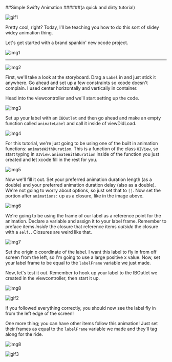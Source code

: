 ##Simple Swifty Animation
######(a quick and dirty tutorial)

![gif1](http://i.imgur.com/L3isZaX.gif)

Pretty cool, right? Today, I'll be teaching you how to do this sort of slidey widey animation thing.

Let's get started with a brand spankin' new xcode project.

![img1](http://i.imgur.com/YQWah64.png)


--------
![img2](http://i.imgur.com/yhgWCMt.png)

First, we'll take a look at the storyboard. Drag a `Label` in and just stick it anywhere. Go ahead and set up a few constraints so xcode doesn't complain. I used center horizontally and vertically in container.

Head into the viewcontroller and we'll start setting up the code.

![img3](http://i.imgur.com/KR8Lt3j.png)

Set up your label with an `IBOutlet` and then go ahead and make an empty function called `animateLabel` and call it inside of viewDidLoad.

![img4](http://i.imgur.com/5vALjq2.png)

For this tutorial, we're just going to be using one of the built in animation functions: `animateWithDuration`. This is a function of the class `UIView`, so start typing in `UIView.animateWithDuration` inside of the function you just created and let xcode fill in the rest for you.

![img5](http://i.imgur.com/cu5TNFv.png)

Now we'll fill it out. Set your preferred animation duration length (as a double) and your preferred animation duration delay (also as a double). We're not going to worry about options, so just set that to `[]`. Now set the portion after `animations:` up as a closure, like in the image above.

![img6](http://i.imgur.com/Upsd9g1.png)

We're going to be using the frame of our label as a reference point for the animation. Declare a variable and assign it to your label frame. Remember to preface items _inside_ the closure that reference items _outside_ the closure with a `self.`. Closures are weird like that.

![img7](http://i.imgur.com/a6fNka8.png)

Set the origin x coordinate of the label. I want this label to fly in from off screen from the left, so I'm going to use a large positive x value. Now, set your label frame to be equal to the `labelFrame` variable we just made.

Now, let's test it out. Remember to hook up your label to the IBOutlet we created in the viewcontroller, then start it up.

![img8](http://i.imgur.com/8UaJR4z.png)

![gif2](http://i.imgur.com/R71ivts.gif)

If you followed everything correctly, you should now see the label fly in from the left edge of the screen!

One more thing; you can have other items follow this animation! Just set their frames as equal to the `labelFrame` variable we made and they'll tag along for the ride.

![img8](http://i.imgur.com/oesa3Vb.png)

![gif3](http://i.imgur.com/T3iccU2.gif)
